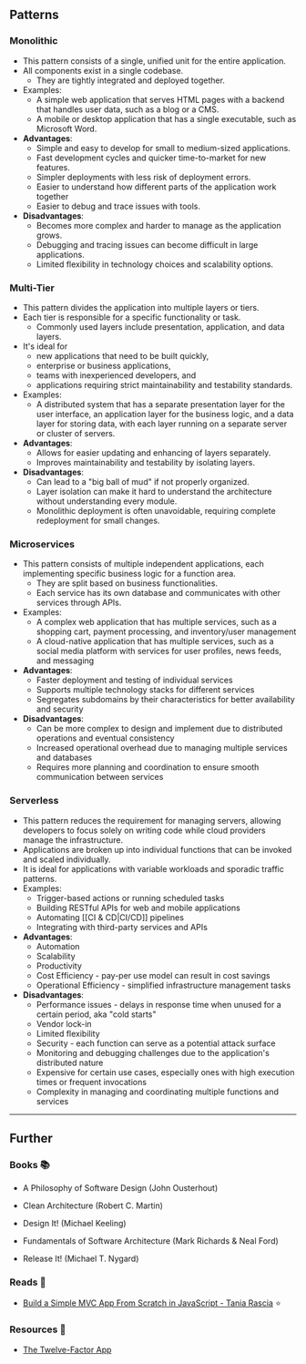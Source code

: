 ## Patterns

### Monolithic

- This pattern consists of a single, unified unit for the entire application.
- All components exist in a single codebase.
    - They are tightly integrated and deployed together.
- Examples:
    - A simple web application that serves HTML pages with a backend that handles user data, such as a blog or a CMS.
    - A mobile or desktop application that has a single executable, such as Microsoft Word.
- **Advantages**:
    - Simple and easy to develop for small to medium-sized applications.
    - Fast development cycles and quicker time-to-market for new features.
    - Simpler deployments with less risk of deployment errors.
    - Easier to understand how different parts of the application work together
    - Easier to debug and trace issues with tools.
- **Disadvantages**:
    - Becomes more complex and harder to manage as the application grows.
    - Debugging and tracing issues can become difficult in large applications.
    - Limited flexibility in technology choices and scalability options.

### Multi-Tier

- This pattern divides the application into multiple layers or tiers.
- Each tier is responsible for a specific functionality or task.
    - Commonly used layers include presentation, application, and data layers.
- It's ideal for 
    - new applications that need to be built quickly, 
    - enterprise or business applications, 
    - teams with inexperienced developers, and 
    - applications requiring strict maintainability and testability standards.
- Examples:
    - A distributed system that has a separate presentation layer for the user interface, an application layer for the business logic, and a data layer for storing data, with each layer running on a separate server or cluster of servers.
- **Advantages**:
    - Allows for easier updating and enhancing of layers separately.
    - Improves maintainability and testability by isolating layers.
- **Disadvantages**:
    - Can lead to a "big ball of mud" if not properly organized.
    - Layer isolation can make it hard to understand the architecture without understanding every module.
    - Monolithic deployment is often unavoidable, requiring complete redeployment for small changes.

### Microservices

- This pattern consists of multiple independent applications, each implementing specific business logic for a function area.
    - They are split based on business functionalities.
    - Each service has its own database and communicates with other services through APIs.
- Examples:
    - A complex web application that has multiple services, such as a shopping cart, payment processing, and inventory/user management
    - A cloud-native application that has multiple services, such as a social media platform with services for user profiles, news feeds, and messaging
- **Advantages**:
    - Faster deployment and testing of individual services
    - Supports multiple technology stacks for different services
    - Segregates subdomains by their characteristics for better availability and security
- **Disadvantages**:
    - Can be more complex to design and implement due to distributed operations and eventual consistency
    - Increased operational overhead due to managing multiple services and databases
    - Requires more planning and coordination to ensure smooth communication between services

### Serverless

- This pattern reduces the requirement for managing servers, allowing developers to focus solely on writing code while cloud providers manage the infrastructure.
- Applications are broken up into individual functions that can be invoked and scaled individually.
- It is ideal for applications with variable workloads and sporadic traffic patterns.
- Examples:
    - Trigger-based actions or running scheduled tasks
    - Building RESTful APIs for web and mobile applications
    - Automating [[CI & CD|CI/CD]] pipelines
    - Integrating with third-party services and APIs
- **Advantages**: 
    - Automation
    - Scalability
    - Productivity
    - Cost Efficiency - pay-per use model can result in cost savings
    - Operational Efficiency - simplified infrastructure management tasks
- **Disadvantages**:
    - Performance issues - delays in response time when unused for a certain period, aka "cold starts"
    - Vendor lock-in
    - Limited flexibility
    - Security - each function can serve as a potential attack surface
    - Monitoring and debugging challenges due to the application's distributed nature
    - Expensive for certain use cases, especially ones with high execution times or frequent invocations
    - Complexity in managing and coordinating multiple functions and services

---
## Further

### Books 📚

- A Philosophy of Software Design (John Ousterhout)

- Clean Architecture (Robert C. Martin)

- Design It! (Michael Keeling)

- Fundamentals of Software Architecture (Mark Richards & Neal Ford)

- Release It! (Michael T. Nygard)

### Reads 📄

- [Build a Simple MVC App From Scratch in JavaScript - Tania Rascia](https://www.taniarascia.com/javascript-mvc-todo-app/) ⭐

### Resources 🧩

- [The Twelve-Factor App](https://12factor.net/)